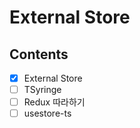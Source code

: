 # External Store

## Contents

- [x] External Store
- [ ] TSyringe
- [ ] Redux 따라하기
- [ ] usestore-ts
